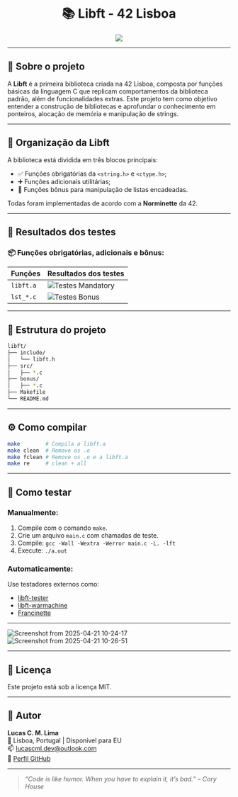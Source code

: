 
<h1 align="center">📚 Libft - 42 Lisboa</h1>

<p align="center">
  <img src="https://img.shields.io/badge/status-finished-success?style=for-the-badge&logo=42&logoColor=white" />
</p>

---

## 📘 Sobre o projeto

A **Libft** é a primeira biblioteca criada na 42 Lisboa, composta por funções básicas da linguagem C que replicam comportamentos da biblioteca padrão, além de funcionalidades extras. Este projeto tem como objetivo entender a construção de bibliotecas e aprofundar o conhecimento em ponteiros, alocação de memória e manipulação de strings.

---

## 🧠 Organização da Libft

A biblioteca está dividida em três blocos principais:

- ✅ Funções obrigatórias da `<string.h>` e `<ctype.h>`;
- ➕ Funções adicionais utilitárias;
- 🔁 Funções bônus para manipulação de listas encadeadas.

Todas foram implementadas de acordo com a **Norminette** da 42.

---

## 🧪 Resultados dos testes

### 📦 Funções obrigatórias, adicionais e bônus:

| Funções | Resultados dos testes |
|--------|------------------------|
| `libft.a` | ![Testes Mandatory](./assets/mandatory_tests.png) |
| `lst_*.c` | ![Testes Bonus](./assets/bonus_tests.png) |

---

## 📂 Estrutura do projeto

```bash
libft/
├── include/
│   └── libft.h
├── src/
│   ├── *.c
├── bonus/
│   ├── *.c
├── Makefile
└── README.md
```

---

## ⚙️ Como compilar

```bash
make        # Compila a libft.a
make clean  # Remove os .o
make fclean # Remove os .o e a libft.a
make re     # clean + all
```

---

## 🧪 Como testar

### Manualmente:

1. Compile com o comando `make`.
2. Crie um arquivo `main.c` com chamadas de teste.
3. Compile: `gcc -Wall -Wextra -Werror main.c -L. -lft`
4. Execute: `./a.out`

### Automaticamente:

Use testadores externos como:

- [libft-tester](https://github.com/Tripouille/libftTester)
- [libft-warmachine](https://github.com/0x050f/libft-war-machine)
- [Francinette](https://github.com/FranFrau/Supreme-Tester-Libft)

---

![Screenshot from 2025-04-21 10-24-17](https://github.com/user-attachments/assets/88668e25-7496-4e25-bcf4-ab705bf69dc0)
![Screenshot from 2025-04-21 10-26-51](https://github.com/user-attachments/assets/5eeb6fa6-f4db-4781-baaa-20856dd6c849)

---

## 📜 Licença

Este projeto está sob a licença MIT.

---

## 👤 Autor

**Lucas C. M. Lima**  
📍 Lisboa, Portugal | Disponível para EU  
📫 lucascml.dev@outlook.com  
🔗 [Perfil GitHub](https://github.com/Lucascml)

---

> *“Code is like humor. When you have to explain it, it’s bad.” – Cory House*
